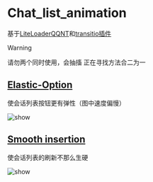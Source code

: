 # Chat_list_animation
基于[LiteLoaderQQNT](https://github.com/LiteLoaderQQNT/LiteLoaderQQNT)和[transitio插件](https://github.com/PRO-2684/transitio)
>[!WARNING]
>请勿两个同时使用，会抽搐
>正在寻找方法合二为一

## [Elastic-Option](https://github.com/naahi-i/LiteLoaderQQNT-Transitio-Elastic-Option/blob/main/Elastic%20Option.css)
使会话列表按钮更有弹性（图中速度偏慢）

![show](https://github.com/naahi-i/LiteLoaderQQNT-Transitio-Elastic-Option/blob/fdbfa960a6853866126ec726eac46f0341ac7184/image/Elastic%20Option.gif)

## [Smooth insertion](https://github.com/naahi-i/LiteLoaderQQNT-Transitio-Chat-list-animation/blob/main/smooth%20insertion.css)
使会话列表的刷新不那么生硬

![show](https://github.com/naahi-i/LiteLoaderQQNT-Transitio-Chat-list-animation/blob/c5b1a91c72394e27a434dfe76c68de4c10541cdc/image/smooth%20insertion.gif)
